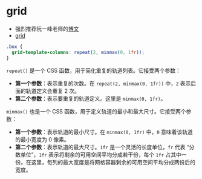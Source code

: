 # grid

* 强烈推荐阮一峰老师的[博文](https://www.ruanyifeng.com/blog/2019/03/grid-layout-tutorial.html)
* [grid](https://developer.mozilla.org/zh-CN/docs/Web/CSS/grid)




```css
.box {
  grid-template-columns: repeat(2, minmax(0, 1fr));
}
```

`repeat()` 是一个 CSS 函数，用于简化重复的轨道列表。它接受两个参数：

* **第一个参数**：表示重复的次数。在 `repeat(2, minmax(0, 1fr))` 中，`2` 表示后面的轨道定义会重复 2 次。
* **第二个参数**：表示要重复的轨道定义。这里是 `minmax(0, 1fr)`。

`minmax()` 也是一个 CSS 函数，用于定义轨道的最小和最大尺寸。它接受两个参数：

* **第一个参数**：表示轨道的最小尺寸。在 `minmax(0, 1fr)` 中，`0` 意味着该轨道的最小宽度为 0 像素。
* **第二个参数**：表示轨道的最大尺寸。`1fr` 是一个灵活的长度单位，`fr` 代表 “分数单位”，`1fr` 表示将剩余的可用空间平均分成若干份，每个 `1fr` 占其中一份。在这里，每列的最大宽度是将网格容器剩余的可用空间平均分成两份后的宽度。
